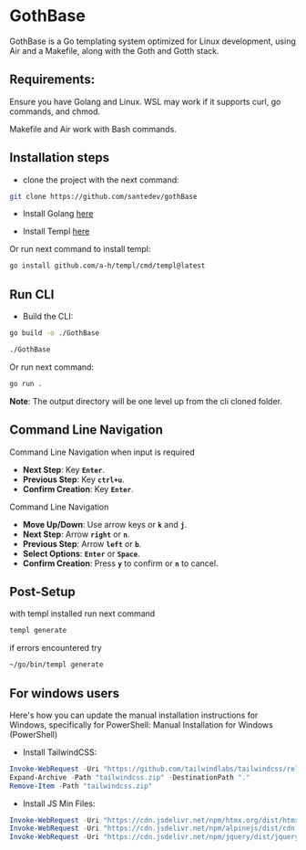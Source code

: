 
# GothBase

GothBase is a Go templating system optimized for Linux development, using Air and a Makefile, along with the Goth and Gotth stack.

## Requirements: 
Ensure you have Golang and Linux. WSL may work if it supports curl, go commands, and chmod. 

Makefile and Air work with Bash commands.

## Installation steps
- clone the project with the next command: 
```bash
git clone https://github.com/santedev/gothBase
```

- Install Golang [here](https://go.dev/doc/install)

- Install Templ [here](https://templ.guide/quick-start/installation/)

Or run next command to install templ:
```bash
go install github.com/a-h/templ/cmd/templ@latest
```
## Run CLI
- Build the CLI:
```bash
go build -o ./GothBase
```
```bash
./GothBase
```
Or run next command:

```bash
go run .
```
**Note**: The output directory will be one level up from the cli cloned folder.
## Command Line Navigation
Command Line Navigation when input is required
- **Next Step**: Key **`Enter`**.
- **Previous Step**: Key **`ctrl+u`**.
- **Confirm Creation**: Key **`Enter`**. 

Command Line Navigation

- **Move Up/Down**: Use arrow keys or **`k`** and **`j`**.
- **Next Step**: Arrow **`right`** or **`n`**.
- **Previous Step**: Arrow **`left`** or **`b`**.
- **Select Options**: **`Enter`** or **`Space`**.
- **Confirm Creation**: Press **`y`** to confirm or **`n`** 
    to cancel.
## Post-Setup
with templ installed run next command 
```bash
templ generate
```
if errors encountered try
```bash
~/go/bin/templ generate
```
## For windows users

Here's how you can update the manual installation instructions for Windows, specifically for PowerShell:
Manual Installation for Windows (PowerShell)

- Install TailwindCSS:

```powershell
Invoke-WebRequest -Uri "https://github.com/tailwindlabs/tailwindcss/releases/latest/download/tailwindcss-win-x64.zip" -OutFile "tailwindcss.zip"
Expand-Archive -Path "tailwindcss.zip" -DestinationPath "."
Remove-Item -Path "tailwindcss.zip"
```
- Install JS Min Files:

```powershell
Invoke-WebRequest -Uri "https://cdn.jsdelivr.net/npm/htmx.org/dist/htmx.min.js" -OutFile "public/scripts/htmx.min.js"
Invoke-WebRequest -Uri "https://cdn.jsdelivr.net/npm/alpinejs/dist/cdn.min.js" -OutFile "public/scripts/alpine.js"
Invoke-WebRequest -Uri "https://cdn.jsdelivr.net/npm/jquery/dist/jquery.min.js" -OutFile "public/scripts/jquery.min.js"
```
